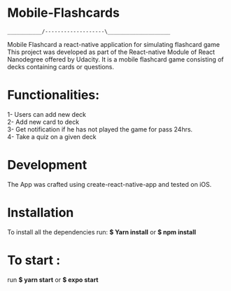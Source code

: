 # Mobile-Flashcards
```
___________/-------------------\____________________
```
Mobile Flashcard a react-native application for simulating flashcard game
This project was developed as part of the React-native Module of React Nanodegree offered by Udacity.
It is a mobile flashcard game consisting of decks containing cards or questions. 
# Functionalities:
1- Users can add new deck  
2- Add new card to deck  
3- Get notification if he has not played the game for pass 24hrs.  
4- Take a quiz on a given deck  

# Development
The App was crafted using create-react-native-app and tested on iOS.
 # Installation
To install all the dependencies run: 
 **$ Yarn install**  or **$ npm install**
 # To start :
 run **$ yarn start** or **$ expo start**
